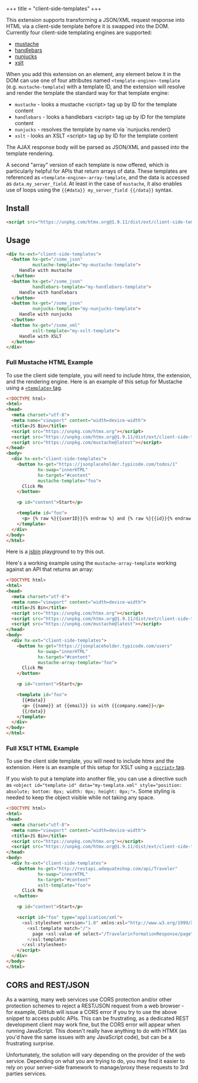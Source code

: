 +++
title = "client-side-templates"
+++

This extension supports transforming a JSON/XML request response into HTML via a client-side template before it is
swapped into the DOM.  Currently four client-side templating engines are supported:

* [mustache](https://github.com/janl/mustache.js)
* [handlebars](https://handlebarsjs.com/)
* [nunjucks](https://mozilla.github.io/nunjucks/)
* [xslt](https://developer.mozilla.org/en-US/docs/Web/XSLT)

When you add this extension on an element, any element below it in the DOM can use one of four attributes named
`<template-engine>-template` (e.g. `mustache-template`) with a template ID, and the extension will resolve and render
the template the standard way for that template engine:

* `mustache` - looks a mustache &lt;script> tag up by ID for the template content
* `handlebars` - looks a handlebars &lt;script> tag up by ID for the template content
* `nunjucks` - resolves the template by name via `nunjucks.render(<template-name>)
* `xslt` - looks an XSLT &lt;script> tag up by ID for the template content

The AJAX response body will be parsed as JSON/XML and passed into the template rendering.

A second "array" version of each template is now offered, which is particularly helpful for APIs that return arrays of data. These templates are referenced as `<template-engine>-array-template`, and the data is accessed as `data.my_server_field`. At least in the case of `mustache`, it also enables use of loops using the `{{#data}} my_server_field {{/data}}` syntax.

## Install

```html
<script src="https://unpkg.com/htmx.org@1.9.11/dist/ext/client-side-templates.js"></script>
```

## Usage

```html
<div hx-ext="client-side-templates">
  <button hx-get="/some_json"
          mustache-template="my-mustache-template">
     Handle with mustache
  </button>
  <button hx-get="/some_json"
          handlebars-template="my-handlebars-template">
     Handle with handlebars
  </button>
  <button hx-get="/some_json"
          nunjucks-template="my-nunjucks-template">
     Handle with nunjucks
  </button>
  <button hx-get="/some_xml" 
          xslt-template="my-xslt-template">
     Handle with XSLT
  </button>
</div>
```

### Full Mustache HTML Example

To use the client side template, you will need to include htmx, the extension, and the rendering engine.
Here is an example of this setup for Mustache using
a [`<template>` tag](https://developer.mozilla.org/en-US/docs/Web/HTML/Element/template).

```html
<!DOCTYPE html>
<html>
<head>
  <meta charset="utf-8">
  <meta name="viewport" content="width=device-width">
  <title>JS Bin</title>
  <script src="https://unpkg.com/htmx.org"></script>
  <script src="https://unpkg.com/htmx.org@1.9.11/dist/ext/client-side-templates.js"></script>
  <script src="https://unpkg.com/mustache@latest"></script>
</head>
<body>
  <div hx-ext="client-side-templates">
    <button hx-get="https://jsonplaceholder.typicode.com/todos/1"
            hx-swap="innerHTML"
            hx-target="#content"
            mustache-template="foo">
      Click Me
    </button>

    <p id="content">Start</p>

    <template id="foo">
      <p> {% raw %}{{userID}}{% endraw %} and {% raw %}{{id}}{% endraw %} and {% raw %}{{title}}{% endraw %} and {% raw %}{{completed}}{% endraw %}</p>
    </template>
  </div>
</body>
</html>
```

Here is a [jsbin](https://jsbin.com/qonutovico/edit?html,output) playground to try this out.

Here's a working example using the `mustache-array-template` working against an API that returns an array:
```html
<!DOCTYPE html>
<html>
<head>
  <meta charset="utf-8">
  <meta name="viewport" content="width=device-width">
  <title>JS Bin</title>
  <script src="https://unpkg.com/htmx.org"></script>
  <script src="https://unpkg.com/htmx.org@1.9.11/dist/ext/client-side-templates.js"></script>
  <script src="https://unpkg.com/mustache@latest"></script>
</head>
<body>
  <div hx-ext="client-side-templates">
    <button hx-get="https://jsonplaceholder.typicode.com/users"
            hx-swap="innerHTML"
            hx-target="#content"
            mustache-array-template="foo">
      Click Me
    </button>

    <p id="content">Start</p>

    <template id="foo">
      {{#data}}
      <p> {{name}} at {{email}} is with {{company.name}}</p>
      {{/data}}
    </template>
  </div>
</body>
</html>
```

### Full XSLT HTML Example

To use the client side template, you will need to include htmx and the extension.
Here is an example of this setup for XSLT using a [`<script>` tag](https://developer.mozilla.org/en-US/docs/Web/HTML/Element/script).

If you wish to put a template into another file, you can use a directive such as
 `<object id="template-id" data="my-template.xml" style="position: absolute; bottom: 0px; width: 0px; height: 0px;">`.
Some styling is needed to keep the object visible while not taking any space.

```html
<!DOCTYPE html>
<html>
<head>
  <meta charset="utf-8">
  <meta name="viewport" content="width=device-width">
  <title>JS Bin</title>
  <script src="https://unpkg.com/htmx.org"></script>
  <script src="https://unpkg.com/htmx.org@1.9.11/dist/ext/client-side-templates.js"></script>
</head>
<body>
  <div hx-ext="client-side-templates">
    <button hx-get="http://restapi.adequateshop.com/api/Traveler"
            hx-swap="innerHTML"
            hx-target="#content"
            xslt-template="foo">
      Click Me
   </button>

    <p id="content">Start</p>

    <script id="foo" type="application/xml">
      <xsl:stylesheet version="1.0" xmlns:xsl="http://www.w3.org/1999/XSL/Transform">
        <xsl:template match="/">
          page <xsl:value-of select="/TravelerinformationResponse/page" /> of <xsl:value-of select="/TravelerinformationResponse/total_pages" />
        </xsl:template>
      </xsl:stylesheet>
    </script>
  </div>
</body>
</html>
```


## CORS and REST/JSON

As a warning, many web services use CORS protection and/or other protection schemes to reject a
REST/JSON request from a web browser - for example, GitHub will issue a CORS error if you try to
use the above snippet to access public APIs. This can be frustrating, as a dedicated REST development
client may work fine, but the CORS error will appear when running JavaScript. This doesn't really
have anything to do with HTMX (as you'd have the same issues with any JavaScript code), but can be
a frustrating surprise.

Unfortunately, the solution will vary depending on the provider of the web service. Depending on
what you are trying to do, you may find it easier to rely on your server-side framework to manage/proxy
these requests to 3rd parties services.
